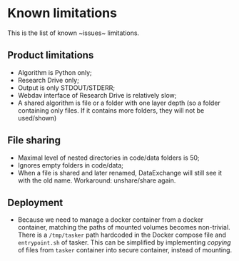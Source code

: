 # Known limitations

This is the list of known ~issues~ limitations.

## Product limitations
* Algorithm is Python only;
* Research Drive only;
* Output is only STDOUT/STDERR;
* Webdav interface of Research Drive is relatively slow;
* A shared algorithm is file or a folder with one layer depth
(so a folder containing only files. If it contains more folders,
they will not be used/shown)

## File sharing
* Maximal level of nested directories in code/data folders is 50;
* Ignores empty folders in code/data;
* When a file is shared and later renamed, DataExchange will still see it with
  the old name. Workaround: unshare/share again.


## Deployment

* Because we need to manage a docker container from a docker container,
  matching the paths of mounted volumes becomes non-trivial. There is a
  `/tmp/tasker` path hardcoded in the Docker compose file and `entrypoint.sh`
  of tasker. This can be simplified by implementing *copying* of files from
  `tasker` container into secure container, instead of mounting.
